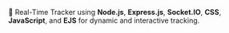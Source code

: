 🚀 Real-Time Tracker using **Node.js**, **Express.js**, **Socket.IO**, **CSS**, **JavaScript**, and **EJS** for dynamic and interactive tracking.

